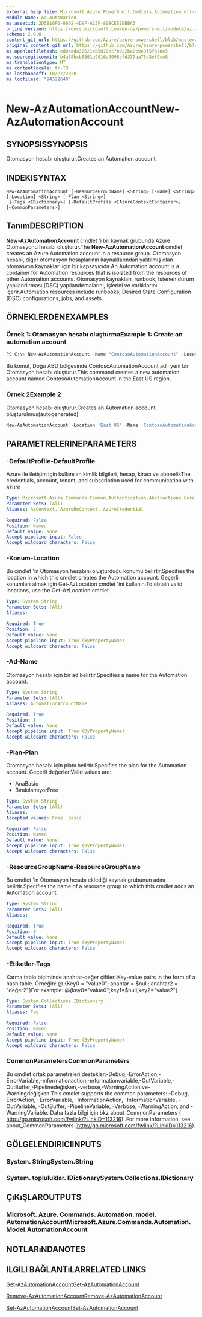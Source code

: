 ```yaml
---
external help file: Microsoft.Azure.PowerShell.Cmdlets.Automation.dll-Help.xml
Module Name: Az.Automation
ms.assetid: 2D5B16F0-0662-4D9F-A13F-808CE5EEBBA3
online version: https://docs.microsoft.com/en-us/powershell/module/az.automation/new-azautomationaccount
schema: 2.0.0
content_git_url: https://github.com/Azure/azure-powershell/blob/master/src/Automation/Automation/help/New-AzAutomationAccount.md
original_content_git_url: https://github.com/Azure/azure-powershell/blob/master/src/Automation/Automation/help/New-AzAutomationAccount.md
ms.openlocfilehash: ed0eada306214b5070bc7b922ba2b9e8f5f678e5
ms.sourcegitcommit: b4a38bcb0501a9016a4998efd377aa75d3ef9ce8
ms.translationtype: MT
ms.contentlocale: tr-TR
ms.lasthandoff: 10/27/2020
ms.locfileid: "94322648"
---
```

# <span data-ttu-id="fa6b6-101">New-AzAutomationAccount</span><span class="sxs-lookup"><span data-stu-id="fa6b6-101">New-AzAutomationAccount</span></span>

## <span data-ttu-id="fa6b6-102">SYNOPSIS</span><span class="sxs-lookup"><span data-stu-id="fa6b6-102">SYNOPSIS</span></span>
<span data-ttu-id="fa6b6-103">Otomasyon hesabı oluşturur.</span><span class="sxs-lookup"><span data-stu-id="fa6b6-103">Creates an Automation account.</span></span>

## <span data-ttu-id="fa6b6-104">INDEKI</span><span class="sxs-lookup"><span data-stu-id="fa6b6-104">SYNTAX</span></span>

```
New-AzAutomationAccount [-ResourceGroupName] <String> [-Name] <String> [-Location] <String> [-Plan <String>]
 [-Tags <IDictionary>] [-DefaultProfile <IAzureContextContainer>] [<CommonParameters>]
```

## <span data-ttu-id="fa6b6-105">Tanım</span><span class="sxs-lookup"><span data-stu-id="fa6b6-105">DESCRIPTION</span></span>
<span data-ttu-id="fa6b6-106">**New-AzAutomationAccount** cmdlet 'i bir kaynak grubunda Azure Otomasyonu hesabı oluşturur.</span><span class="sxs-lookup"><span data-stu-id="fa6b6-106">The **New-AzAutomationAccount** cmdlet creates an Azure Automation account in a resource group.</span></span>
<span data-ttu-id="fa6b6-107">Otomasyon hesabı, diğer otomasyon hesaplarının kaynaklarından yalıtılmış olan otomasyon kaynakları için bir kapsayıcıdır.</span><span class="sxs-lookup"><span data-stu-id="fa6b6-107">An Automation account is a container for Automation resources that is isolated from the resources of other Automation accounts.</span></span> <span data-ttu-id="fa6b6-108">Otomasyon kaynakları, runbook, Istenen durum yapılandırması (DSC) yapılandırmalarını, işlerini ve varlıklarını içerir.</span><span class="sxs-lookup"><span data-stu-id="fa6b6-108">Automation resources include runbooks, Desired State Configuration (DSC) configurations, jobs, and assets.</span></span>

## <span data-ttu-id="fa6b6-109">ÖRNEKLERDEN</span><span class="sxs-lookup"><span data-stu-id="fa6b6-109">EXAMPLES</span></span>

### <span data-ttu-id="fa6b6-110">Örnek 1: Otomasyon hesabı oluşturma</span><span class="sxs-lookup"><span data-stu-id="fa6b6-110">Example 1: Create an automation account</span></span>
```powershell
PS C:\> New-AzAutomationAccount -Name "ContosoAutomationAccount" -Location "East US" -ResourceGroupName "ResourceGroup01"
```

<span data-ttu-id="fa6b6-111">Bu komut, Doğu ABD bölgesinde ContosoAutomationAccount adlı yeni bir Otomasyon hesabı oluşturur.</span><span class="sxs-lookup"><span data-stu-id="fa6b6-111">This command creates a new automation account named ContosoAutomationAccount in the East US region.</span></span>

### <span data-ttu-id="fa6b6-112">Örnek 2</span><span class="sxs-lookup"><span data-stu-id="fa6b6-112">Example 2</span></span>

<span data-ttu-id="fa6b6-113">Otomasyon hesabı oluşturur.</span><span class="sxs-lookup"><span data-stu-id="fa6b6-113">Creates an Automation account.</span></span> <span data-ttu-id="fa6b6-114">oluşturulmuş</span><span class="sxs-lookup"><span data-stu-id="fa6b6-114">(autogenerated)</span></span>

<!-- Aladdin Generated Example -->
```powershell
New-AzAutomationAccount -Location 'East US' -Name 'ContosoAutomationAccount' -ResourceGroupName 'ResourceGroup01' -Tags <IDictionary>
```

## <span data-ttu-id="fa6b6-115">PARAMETRELERINE</span><span class="sxs-lookup"><span data-stu-id="fa6b6-115">PARAMETERS</span></span>

### <span data-ttu-id="fa6b6-116">-DefaultProfile</span><span class="sxs-lookup"><span data-stu-id="fa6b6-116">-DefaultProfile</span></span>
<span data-ttu-id="fa6b6-117">Azure ile iletişim için kullanılan kimlik bilgileri, hesap, kiracı ve abonelik</span><span class="sxs-lookup"><span data-stu-id="fa6b6-117">The credentials, account, tenant, and subscription used for communication with azure</span></span>

```yaml
Type: Microsoft.Azure.Commands.Common.Authentication.Abstractions.Core.IAzureContextContainer
Parameter Sets: (All)
Aliases: AzContext, AzureRmContext, AzureCredential

Required: False
Position: Named
Default value: None
Accept pipeline input: False
Accept wildcard characters: False
```

### <span data-ttu-id="fa6b6-118">-Konum</span><span class="sxs-lookup"><span data-stu-id="fa6b6-118">-Location</span></span>
<span data-ttu-id="fa6b6-119">Bu cmdlet 'in Otomasyon hesabını oluşturduğu konumu belirtir.</span><span class="sxs-lookup"><span data-stu-id="fa6b6-119">Specifies the location in which this cmdlet creates the Automation account.</span></span>
<span data-ttu-id="fa6b6-120">Geçerli konumları almak için Get-AzLocation cmdlet 'ini kullanın.</span><span class="sxs-lookup"><span data-stu-id="fa6b6-120">To obtain valid locations, use the Get-AzLocation cmdlet.</span></span>

```yaml
Type: System.String
Parameter Sets: (All)
Aliases:

Required: True
Position: 2
Default value: None
Accept pipeline input: True (ByPropertyName)
Accept wildcard characters: False
```

### <span data-ttu-id="fa6b6-121">-Ad</span><span class="sxs-lookup"><span data-stu-id="fa6b6-121">-Name</span></span>
<span data-ttu-id="fa6b6-122">Otomasyon hesabı için bir ad belirtir.</span><span class="sxs-lookup"><span data-stu-id="fa6b6-122">Specifies a name for the Automation account.</span></span>

```yaml
Type: System.String
Parameter Sets: (All)
Aliases: AutomationAccountName

Required: True
Position: 1
Default value: None
Accept pipeline input: True (ByPropertyName)
Accept wildcard characters: False
```

### <span data-ttu-id="fa6b6-123">-Plan</span><span class="sxs-lookup"><span data-stu-id="fa6b6-123">-Plan</span></span>
<span data-ttu-id="fa6b6-124">Otomasyon hesabı için planı belirtir.</span><span class="sxs-lookup"><span data-stu-id="fa6b6-124">Specifies the plan for the Automation account.</span></span>
<span data-ttu-id="fa6b6-125">Geçerli değerler:</span><span class="sxs-lookup"><span data-stu-id="fa6b6-125">Valid values are:</span></span>
- <span data-ttu-id="fa6b6-126">Ana</span><span class="sxs-lookup"><span data-stu-id="fa6b6-126">Basic</span></span>
- <span data-ttu-id="fa6b6-127">Bırakılamıyor</span><span class="sxs-lookup"><span data-stu-id="fa6b6-127">Free</span></span>

```yaml
Type: System.String
Parameter Sets: (All)
Aliases:
Accepted values: Free, Basic

Required: False
Position: Named
Default value: None
Accept pipeline input: True (ByPropertyName)
Accept wildcard characters: False
```

### <span data-ttu-id="fa6b6-128">-ResourceGroupName</span><span class="sxs-lookup"><span data-stu-id="fa6b6-128">-ResourceGroupName</span></span>
<span data-ttu-id="fa6b6-129">Bu cmdlet 'in Otomasyon hesabı eklediği kaynak grubunun adını belirtir.</span><span class="sxs-lookup"><span data-stu-id="fa6b6-129">Specifies the name of a resource group to which this cmdlet adds an Automation account.</span></span>

```yaml
Type: System.String
Parameter Sets: (All)
Aliases:

Required: True
Position: 0
Default value: None
Accept pipeline input: True (ByPropertyName)
Accept wildcard characters: False
```

### <span data-ttu-id="fa6b6-130">-Etiketler</span><span class="sxs-lookup"><span data-stu-id="fa6b6-130">-Tags</span></span>
<span data-ttu-id="fa6b6-131">Karma tablo biçiminde anahtar-değer çiftleri.</span><span class="sxs-lookup"><span data-stu-id="fa6b6-131">Key-value pairs in the form of a hash table.</span></span> <span data-ttu-id="fa6b6-132">Örneğin: @ {Key0 = "value0"; anahtar = $null; anahtar2 = "değer2"}</span><span class="sxs-lookup"><span data-stu-id="fa6b6-132">For example: @{key0="value0";key1=$null;key2="value2"}</span></span>

```yaml
Type: System.Collections.IDictionary
Parameter Sets: (All)
Aliases: Tag

Required: False
Position: Named
Default value: None
Accept pipeline input: True (ByPropertyName)
Accept wildcard characters: False
```

### <span data-ttu-id="fa6b6-133">CommonParameters</span><span class="sxs-lookup"><span data-stu-id="fa6b6-133">CommonParameters</span></span>
<span data-ttu-id="fa6b6-134">Bu cmdlet ortak parametreleri destekler:-Debug,-ErrorAction,-ErrorVariable,-ınformationaction,-ınformationvariable,-OutVariable,-OutBuffer,-Pipelinedeğişken,-verbose,-WarningAction ve-Warningdeğişken.</span><span class="sxs-lookup"><span data-stu-id="fa6b6-134">This cmdlet supports the common parameters: -Debug, -ErrorAction, -ErrorVariable, -InformationAction, -InformationVariable, -OutVariable, -OutBuffer, -PipelineVariable, -Verbose, -WarningAction, and -WarningVariable.</span></span> <span data-ttu-id="fa6b6-135">Daha fazla bilgi için bkz about_CommonParameters ( http://go.microsoft.com/fwlink/?LinkID=113216) .</span><span class="sxs-lookup"><span data-stu-id="fa6b6-135">For more information, see about_CommonParameters (http://go.microsoft.com/fwlink/?LinkID=113216).</span></span>

## <span data-ttu-id="fa6b6-136">GÖLGELENDIRICI</span><span class="sxs-lookup"><span data-stu-id="fa6b6-136">INPUTS</span></span>

### <span data-ttu-id="fa6b6-137">System. String</span><span class="sxs-lookup"><span data-stu-id="fa6b6-137">System.String</span></span>

### <span data-ttu-id="fa6b6-138">System. topluluklar. IDictionary</span><span class="sxs-lookup"><span data-stu-id="fa6b6-138">System.Collections.IDictionary</span></span>

## <span data-ttu-id="fa6b6-139">ÇıKıŞLAR</span><span class="sxs-lookup"><span data-stu-id="fa6b6-139">OUTPUTS</span></span>

### <span data-ttu-id="fa6b6-140">Microsoft. Azure. Commands. Automation. model. AutomationAccount</span><span class="sxs-lookup"><span data-stu-id="fa6b6-140">Microsoft.Azure.Commands.Automation.Model.AutomationAccount</span></span>

## <span data-ttu-id="fa6b6-141">NOTLARıNDA</span><span class="sxs-lookup"><span data-stu-id="fa6b6-141">NOTES</span></span>

## <span data-ttu-id="fa6b6-142">ILGILI BAĞLANTıLAR</span><span class="sxs-lookup"><span data-stu-id="fa6b6-142">RELATED LINKS</span></span>

[<span data-ttu-id="fa6b6-143">Get-AzAutomationAccount</span><span class="sxs-lookup"><span data-stu-id="fa6b6-143">Get-AzAutomationAccount</span></span>](./Get-AzAutomationAccount.md)

[<span data-ttu-id="fa6b6-144">Remove-AzAutomationAccount</span><span class="sxs-lookup"><span data-stu-id="fa6b6-144">Remove-AzAutomationAccount</span></span>](./Remove-AzAutomationAccount.md)

[<span data-ttu-id="fa6b6-145">Set-AzAutomationAccount</span><span class="sxs-lookup"><span data-stu-id="fa6b6-145">Set-AzAutomationAccount</span></span>](./Set-AzAutomationAccount.md)

